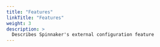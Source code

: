 ```yaml
---
title: "Features"
linkTitle: "Features"
weight: 3
description: >
  Describes Spinnaker's external configuration feature
---
```

